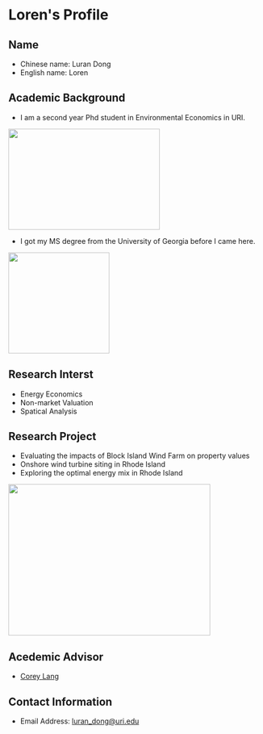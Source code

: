 # Loren's Profile
## Name
* Chinese name: Luran Dong 
* English name: Loren
## Academic Background
- I am a second year Phd student in Environmental Economics in URI. 
<img src="https://images.squarespace-cdn.com/content/5936a9052e69cf2cca876569/1521753364463-MTRBM0YQ2Q1BNV0LW0VF/uri1.png?format=1500w&content-type=image%2Fpng" width="300" height="200">

- I got my MS degree from the University of Georgia before I came here. 
<img src="https://christianindex.org/wp-content/uploads/2016/04/UGA-logo.jpg" width="200" height="200">

## Research Interst 
* Energy Economics
* Non-market Valuation
* Spatical Analysis
## Research Project
* Evaluating the impacts of Block Island Wind Farm on property values  
* Onshore wind turbine siting in Rhode Island
* Exploring the optimal energy mix in Rhode Island
 <img src="https://cdn.vox-cdn.com/thumbor/4hZ9EkPJJRxUQvRT3rWstbN0LOs=/0x0:1280x854/1220x813/filters:focal(538x325:742x529):format(webp)/cdn.vox-cdn.com/uploads/chorus_image/image/59852371/IMG_0441.0.jpg" width="400" height="300">
 
## Acedemic Advisor
* [Corey Lang](https://works.bepress.com/corey_lang/)
## Contact Information
* Email Address: luran_dong@uri.edu

